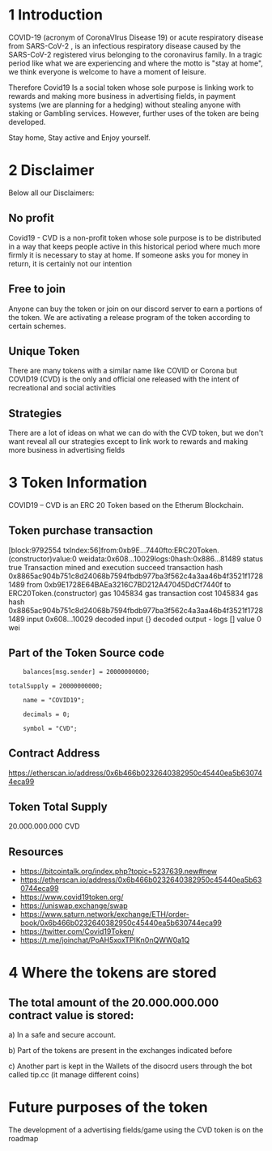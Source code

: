 # 1 Introduction
COVID-19 (acronym of CoronaVIrus Disease 19) or acute respiratory disease from SARS-CoV-2 , is an infectious respiratory disease caused by the SARS-CoV-2 registered virus belonging to the coronavirus family. In a tragic period like what we are experiencing and where the motto is "stay at home", we think everyone is welcome to have a moment of leisure. 

Therefore Covid19 Is a social token whose sole purpose is linking work to rewards and making more business in advertising fields, in payment systems (we are planning for a hedging) without stealing anyone with staking or Gambling services. However, further uses of the token are being developed.

Stay home, Stay active and Enjoy yourself.


# 2	Disclaimer
Below all our Disclaimers:

## No profit

Covid19 - CVD is a non-profit token whose sole purpose is to be distributed in a way that keeps people active in this historical period where much more firmly it is necessary to stay at home. If someone asks you for money in return, it is certainly not our intention

## Free to join

Anyone can buy the token or join on our discord server to earn a portions of the token. We are activating a release program of the token according to certain schemes.


## Unique Token

There are many tokens with a similar name like COVID or Corona but COVID19 (CVD) is the only and official one released with the intent of recreational and social activities


## Strategies

There are a lot of ideas on what we can do with the CVD token, but we don't want reveal all our strategies except to link work to rewards and making more business in advertising fields


# 3	Token Information

COVID19 – CVD is an ERC 20 Token based on the Etherum Blockchain.

## Token purchase transaction

[block:9792554 txIndex:56]from:0xb9E...7440fto:ERC20Token.(constructor)value:0 weidata:0x608...10029logs:0hash:0x886...81489
 status 	true Transaction mined and execution succeed
 transaction hash 	0x8865ac904b751c8d24068b7594fbdb977ba3f562c4a3aa46b4f3521f17281489
 from 	0xb9E1728E64BAEa3216C7BD212A47045DdCf7440f
 to 	ERC20Token.(constructor)
 gas 	1045834 gas 
 transaction cost 	1045834 gas 
 hash 	0x8865ac904b751c8d24068b7594fbdb977ba3f562c4a3aa46b4f3521f17281489
 input 	0x608...10029
 decoded input 	{}
 decoded output 	 - 
 logs 	[]
 value 	0 wei

## Part of the Token Source code

        balances[msg.sender] = 20000000000; 
      
	totalSupply = 20000000000;

        name = "COVID19";

        decimals = 0;

        symbol = "CVD";


## Contract Address

https://etherscan.io/address/0x6b466b0232640382950c45440ea5b630744eca99

## Token Total Supply

20.000.000.000 CVD

## Resources

- https://bitcointalk.org/index.php?topic=5237639.new#new
- https://etherscan.io/address/0x6b466b0232640382950c45440ea5b630744eca99
- https://www.covid19token.org/
- https://uniswap.exchange/swap
- https://www.saturn.network/exchange/ETH/order-book/0x6b466b0232640382950c45440ea5b630744eca99
- https://twitter.com/Covid19Token/
- https://t.me/joinchat/PoAH5xoxTPIKn0nQWW0a1Q

# 4	Where the tokens are stored

## The total amount of the 20.000.000.000 contract value is stored:

a) In a safe and secure account.

b) Part of the tokens are present in the exchanges indicated before

c) Another part is kept in the Wallets of the disocrd users through the bot called tip.cc (it manage different coins)


# Future purposes of the token


The development of a advertising fields/game using the CVD token is on the roadmap
